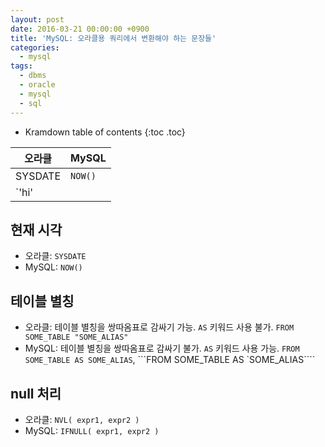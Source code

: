 ```yaml
---
layout: post
date: 2016-03-21 00:00:00 +0900
title: 'MySQL: 오라클용 쿼리에서 변환해야 하는 문장들'
categories:
  - mysql
tags:
  - dbms
  - oracle
  - mysql
  - sql
---
```


* Kramdown table of contents
{:toc .toc}

|오라클|MySQL|
|--|--|
|SYSDATE|`NOW()`|
|`'hi' || 'there'`|`CONCAT('hi', 'there')`|

## 현재 시각

- 오라클: `SYSDATE`
- MySQL: `NOW()`

## 테이블 별칭

- 오라클: 테이블 별칭을 쌍따옴표로 감싸기 가능. `AS` 키워드 사용 불가. ```FROM SOME_TABLE "SOME_ALIAS"```
- MySQL: 테이블 별칭을 쌍따옴표로 감싸기 불가. `AS` 키워드 사용 가능. ```FROM SOME_TABLE AS SOME_ALIAS```, ```FROM SOME_TABLE AS `SOME_ALIAS````

## null 처리

- 오라클: `NVL( expr1, expr2 )`
- MySQL: `IFNULL( expr1, expr2 )`
